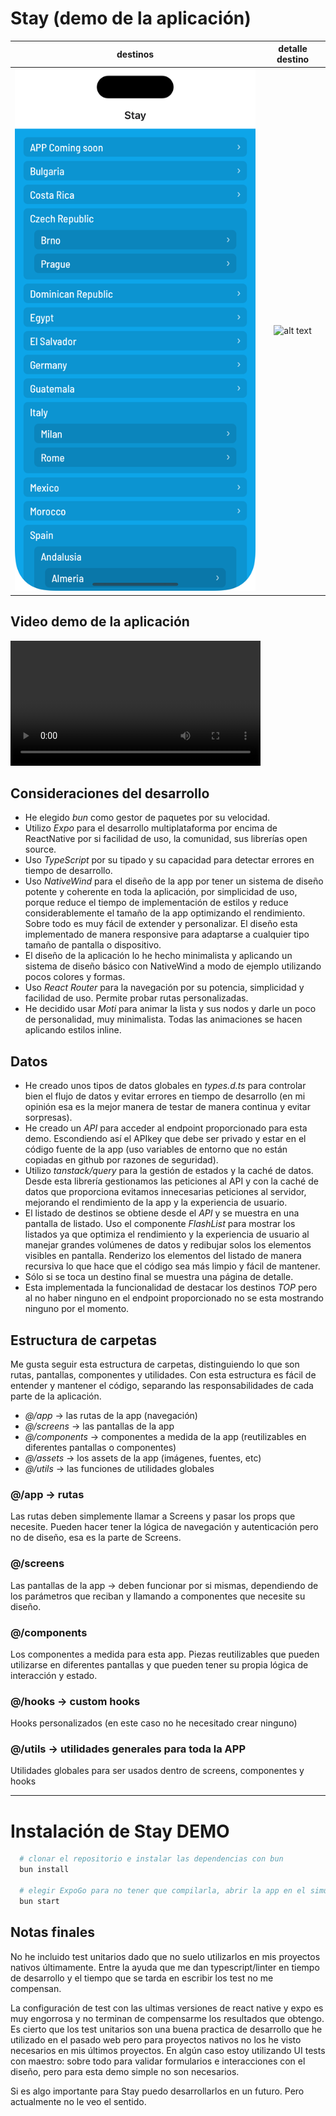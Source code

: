 # Stay (demo de la aplicación)

|           destinos           |          detalle destino           |
| :--------------------------: | :--------------------------------: |
| ![alt text](demo/demo01.png) | ![alt text](demo/demo_animado.gif) |

## Video demo de la aplicación

<video width="400" controls>
  <source src="demo/demo_video_01.mp4" type="video/mp4">
</video>

## Consideraciones del desarrollo

- He elegido _bun_ como gestor de paquetes por su velocidad.
- Utilizo _Expo_ para el desarrollo multiplataforma por encima de ReactNative
  por si facilidad de uso, la comunidad, sus librerías open source.
- Uso _TypeScript_ por su tipado y su capacidad para detectar errores en tiempo
  de desarrollo.
- Uso _NativeWind_ para el diseño de la app por tener un sistema de diseño
  potente y coherente en toda la aplicación, por simplicidad de uso, porque
  reduce el tiempo de implementación de estilos y reduce considerablemente el
  tamaño de la app optimizando el rendimiento. Sobre todo es muy fácil de
  extender y personalizar. El diseño esta implementado de manera responsive para
  adaptarse a cualquier tipo tamaño de pantalla o dispositivo.
- El diseño de la aplicación lo he hecho minimalista y aplicando un sistema de
  diseño básico con NativeWind a modo de ejemplo utilizando pocos colores y
  formas.
- Uso _React Router_ para la navegación por su potencia, simplicidad y facilidad
  de uso. Permite probar rutas personalizadas.
- He decidido usar _Moti_ para animar la lista y sus nodos y darle un poco de
  personalidad, muy minimalista. Todas las animaciones se hacen aplicando
  estilos inline.

## Datos

- He creado unos tipos de datos globales en _types.d.ts_ para controlar bien el
  flujo de datos y evitar errores en tiempo de desarrollo (en mi opinión esa es
  la mejor manera de testar de manera continua y evitar sorpresas).
- He creado un _API_ para acceder al endpoint proporcionado para esta demo.
  Escondiendo así el APIkey que debe ser privado y estar en el código fuente de
  la app (uso variables de entorno que no están copiadas en github por razones
  de seguridad).
- Utilizo _tanstack/query_ para la gestión de estados y la caché de datos. Desde
  esta librería gestionamos las peticiones al API y con la caché de datos que
  proporciona evitamos innecesarias peticiones al servidor, mejorando el
  rendimiento de la app y la experiencia de usuario.
- El listado de destinos se obtiene desde el _API_ y se muestra en una pantalla
  de listado. Uso el componente _FlashList_ para mostrar los listados ya que
  optimiza el rendimiento y la experiencia de usuario al manejar grandes
  volúmenes de datos y redibujar solos los elementos visibles en pantalla.
  Renderizo los elementos del listado de manera recursiva lo que hace que el
  código sea más limpio y fácil de mantener.
- Sólo si se toca un destino final se muestra una página de detalle.
- Esta implementada la funcionalidad de destacar los destinos _TOP_ pero al no
  haber ninguno en el endpoint proporcionado no se esta mostrando ninguno por el
  momento.

## Estructura de carpetas

Me gusta seguir esta estructura de carpetas, distinguiendo lo que son rutas,
pantallas, componentes y utilidades. Con esta estructura es fácil de entender y
mantener el código, separando las responsabilidades de cada parte de la
aplicación.

- _@/app_ -> las rutas de la app (navegación)
- _@/screens_ -> las pantallas de la app
- _@/components_ -> componentes a medida de la app (reutilizables en diferentes
  pantallas o componentes)
- _@/assets_ -> los assets de la app (imágenes, fuentes, etc)
- _@/utils_ -> las funciones de utilidades globales

### @/app -> rutas

Las rutas deben simplemente llamar a Screens y pasar los props que necesite.
Pueden hacer tener la lógica de navegación y autenticación pero no de diseño,
esa es la parte de Screens.

### @/screens

Las pantallas de la app -> deben funcionar por si mismas, dependiendo de los
parámetros que reciban y llamando a componentes que necesite su diseño.

### @/components

Los componentes a medida para esta app. Piezas reutilizables que pueden
utilizarse en diferentes pantallas y que pueden tener su propia lógica de
interacción y estado.

### @/hooks -> custom hooks

Hooks personalizados (en este caso no he necesitado crear ninguno)

### @/utils -> utilidades generales para toda la APP

Utilidades globales para ser usados dentro de screens, componentes y hooks

---

# Instalación de Stay DEMO

```bash
  # clonar el repositorio e instalar las dependencias con bun
  bun install

  # elegir ExpoGo para no tener que compilarla, abrir la app en el simulador iOS / Android
  bun start
```

## Notas finales

No he incluido test unitarios dado que no suelo utilizarlos en mis proyectos
nativos últimamente. Entre la ayuda que me dan typescript/linter en tiempo de
desarrollo y el tiempo que se tarda en escribir los test no me compensan.

La configuración de test con las ultimas versiones de react native y expo es muy
engorrosa y no terminan de compensarme los resultados que obtengo. Es cierto que
los test unitarios son una buena practica de desarrollo que he utilizado en el
pasado web pero para proyectos nativos no los he visto necesarios en mis últimos
proyectos. En algún caso estoy utilizando UI tests con maestro: sobre todo para
validar formularios e interacciones con el diseño, pero para esta demo simple no
son necesarios.

Si es algo importante para Stay puedo desarrollarlos en un futuro. Pero
actualmente no le veo el sentido.
